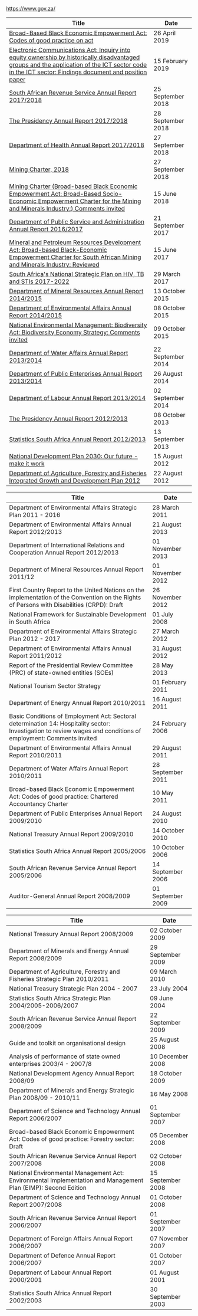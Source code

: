 
https://www.gov.za/


|Title|Date|
| --- | --- |
|[Broad-Based Black Economic Empowerment Act: Codes of good practice on act](https://www.gov.za/documents/broad-based-black-economic-empowerment-act-codes-good-practice-act-26-apr-2019-0000)|26 April 2019|
|[Electronic Communications Act: Inquiry into equity ownership by historically disadvantaged groups and the application of the ICT sector code in the ICT sector: Findings document and position paper](https://www.gov.za/documents/electronic-communications-act-findings-findings-document-and-position-paper-15-feb-2019)|15 February 2019|
|[South African Revenue Service Annual Report 2017/2018](https://www.gov.za/documents/south-african-revenue-service-annual-report-20172018-16-oct-2018-0000)|25 September 2018|
|[The Presidency Annual Report 2017/2018](https://www.gov.za/documents/presidency-annual-report-20172018-28-sep-2018-0000)|28 September 2018|
|[Department of Health Annual Report 2017/2018](https://www.gov.za/documents/department-health-annual-report-20172018-1-oct-2018-0000)|27 September 2018|
|[Mining Charter, 2018](https://www.gov.za/documents/mining-charter-2018-27-sep-2018-0000)|27 September 2018|
|[Mining Charter (Broad-based Black Economic Empowerment Act: Broad-Based Socio-Economic Empowerment Charter for the Mining and Minerals Industry:) Comments invited](https://www.gov.za/documents/mining-charter-broad-based-socio-economic-empowerment-charter-mining-and-minerals-industry)|15 June 2018|
|[Department of Public Service and Administration Annual Report 2016/2017](https://www.gov.za/documents/department-public-service-and-administration-annual-report-20162017-21-sep-2017-0000)|21 September 2017|
|[Mineral and Petroleum Resources Development Act: Broad-based Black-Economic Empowerment Charter for South African Mining and Minerals Industry: Reviewed](https://www.gov.za/documents/mineral-and-petroleum-resources-development-act-broad-based-black-economic-empowerment)|15 June 2017|
|[South Africa&#039;s National Strategic Plan on HIV, TB and STIs 2017-2022](https://www.gov.za/documents/south-africas-national-strategic-plan-hiv-tb-and-stis-2017-2022-summary-29-mar-2017-0000)|29 March 2017|
|[Department of Mineral Resources Annual Report 2014/2015](https://www.gov.za/documents/department-mineral-resources-annual-report-20142015-13-oct-2015-0000)|13 October 2015|
|[Department of Environmental Affairs Annual Report 2014/2015](https://www.gov.za/documents/department-environmental-affairs-annual-report-20142015-8-oct-2015-0000)|08 October 2015|
|[National Environmental Management: Biodiversity Act: Biodiversity Economy Strategy: Comments invited](https://www.gov.za/documents/national-environmental-management-biodiversity-act-biodiversity-economy-strategy-comments)|09 October 2015|
|[Department of Water Affairs Annual Report 2013/2014](https://www.gov.za/documents/department-water-affairs-annual-report-20122013-22-sep-2014-0000)|22 September 2014|
|[Department of Public Enterprises Annual Report 2013/2014](https://www.gov.za/documents/department-public-enterprises-annual-report-20132014)|26 August 2014|
|[Department of Labour Annual Report 2013/2014](https://www.gov.za/documents/department-labour-annual-report-20132014)|02 September 2014|
|[The Presidency Annual Report 2012/2013](https://www.gov.za/documents/presidency-annual-report-20122013)|08 October 2013|
|[Statistics South Africa Annual Report 2012/2013](https://www.gov.za/documents/statistics-south-africa-annual-report-20122013)|13 September 2013|
|[National Development Plan 2030: Our future - make it work](https://www.gov.za/documents/national-development-plan-2030-our-future-make-it-work)|15 August 2012|
|[Department of Agriculture, Forestry and Fisheries Integrated Growth and Development Plan 2012](https://www.gov.za/documents/department-agriculture-forestry-and-fisheries-integrated-growth-and-development-plan-2012)|22 August 2012|

|Title|Date|
|---|---|
|Department of Environmental Affairs Strategic Plan 2011 - 2016|28 March 2011|
|Department of Environmental Affairs Annual Report 2012/2013|21 August 2013|
|Department of International Relations and Cooperation Annual Report 2012/2013|01 November 2013|
|Department of Mineral Resources Annual Report 2011/12|01 November 2012|
|First Country Report to the United Nations on the implementation of the Convention on the Rights of Persons with Disabilities (CRPD): Draft|26 November 2012|
|National Framework for Sustainable Development in South Africa|01 July 2008|
|Department of Environmental Affairs Strategic Plan 2012 - 2017|27 March 2012|
|Department of Environmental Affairs Annual Report 2011/2012|31 August 2012|
|Report of the Presidential Review Committee (PRC) of state-owned entities (SOEs)|28 May 2013|
|National Tourism Sector Strategy|01 February 2011|
|Department of Energy Annual Report 2010/2011|16 August 2011|
|Basic Conditions of Employment Act: Sectoral determination 14: Hospitality sector: Investigation to review wages and conditions of employment: Comments invited|24 February 2006|
|Department of Environmental Affairs Annual Report 2010/2011|29 August 2011|
|Department of Water Affairs Annual Report 2010/2011|28 September 2011|
|Broad-based Black Economic Empowerment Act: Codes of good practice: Chartered Accountancy Charter|10 May 2011|
|Department of Public Enterprises Annual Report 2009/2010|24 August 2010|
|National Treasury Annual Report 2009/2010|14 October 2010|
|Statistics South Africa Annual Report 2005/2006|10 October 2006|
|South African Revenue Service Annual Report 2005/2006|14 September 2006|
|Auditor-General Annual Report 2008/2009|01 September 2009|

|Title|Date|
|---|---|
|National Treasury Annual Report 2008/2009|02 October 2009|
|Department of Minerals and Energy Annual Report 2008/2009|29 September 2009|
|Department of Agriculture, Forestry and Fisheries Strategic Plan 2010/2011|09 March 2010|
|National Treasury Strategic Plan 2004 - 2007|23 July 2004|
|Statistics South Africa Strategic Plan 2004/2005-2006/2007|09 June 2004|
|South African Revenue Service Annual Report 2008/2009|22 September 2009|
|Guide and toolkit on organisational design|25 August 2008|
|Analysis of performance of state owned enterprises 2003/4 - 2007/8|10 December 2008|
|National Development Agency Annual Report 2008/09|18 October 2009|
|Department of Minerals and Energy Strategic Plan 2008/09 - 2010/11|16 May 2008|
|Department of Science and Technology Annual Report 2006/2007|01 September 2007|
|Broad-based Black Economic Empowerment Act: Codes of good practice: Forestry sector: Draft|05 December 2008|
|South African Revenue Service Annual Report 2007/2008|02 October 2008|
|National Environmental Management Act: Environmental Implementation and Management Plan (EIMP): Second Edition|15 September 2008|
|Department of Science and Technology Annual Report 2007/2008|01 October 2008|
|South African Revenue Service Annual Report 2006/2007|01 September 2007|
|Department of Foreign Affairs Annual Report 2006/2007|07 November 2007|
|Department of Defence Annual Report 2006/2007|01 October 2007|
|Department of Labour Annual Report 2000/2001|01 August 2001|
|Statistics South Africa Annual Report 2002/2003|30 September 2003|







<!--


STAATSKOERANT, 23 APRIL 2004 No. 26275 3
DEPARTMENT OF MINERALS AND ENERGY
No. R. 527 23 April 2004
[MINERAL AND PETROLEUM RESOURCES DEVELOPMENT ACT, 2002 (Act No. 28 of 2002): MINERAL AND PETROLEUM RESOURCES DEVELOPMENT REGULATIONS ](https://www.gov.za/sites/default/files/gcis_document/201409/26275rg7949gon527.pdf)

https://cer.org.za/wp-content/uploads/2014/02/Regualtions.pdf
(18 April 2011 – to date)
MINERAL AND PETROLEUM RESOURCES DEVELOPMENT ACT 28 OF 2002
(Gazette No. 23922, Notice No. 1273 dated 10 October 2002. Commencement date: 1 May 2004 [Proc. No.
R25, Gazette No. 26264])
MINERAL AND PETROLEUM RESOURCES DEVELOPMENT REGULATIONS
Published under Government Notice R527 in Government Gazette 26275 dated 23 April 2004.
Commencement date: 23 April 2004.


https://dspace.nwu.ac.za/bitstream/handle/10394/1036/booyens_sarela.pdf;jsessionid=59AC5F67B29CCFF2F316B1B429746072;jsessionid=59AC5F67B29CCFF2F316B1B429746072?sequence=1

The Scorecard for the
Broad-Based Socio-Economic
Empowerment Charter
for the South African Mining Industry:
A Performance Measuring Instrument
SA BOOYENS
Mini-dissertation submitted in partial fulfilment of the requirements for the degree
Master of Development and Management at the North-West University
Supervisor: Prof G van der Waldt
POTCHEFSTROOM CAMPUS



https://www.gov.za/search?search_query=2004+mining+charter+scorecard



-->
